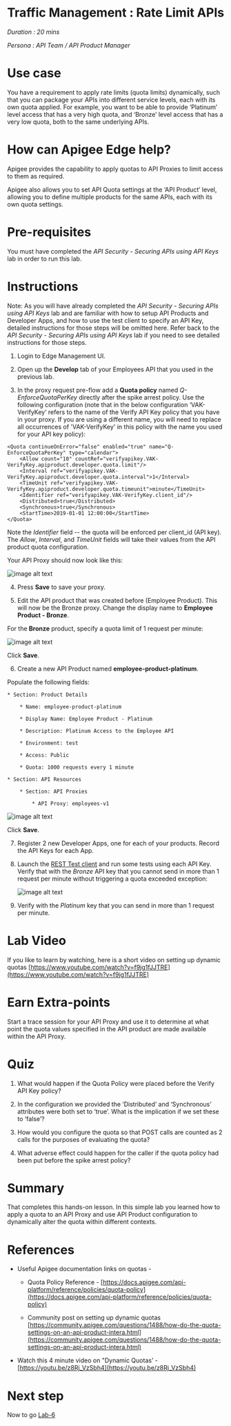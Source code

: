 # Traffic Management : Rate Limit APIs

*Duration : 20 mins*

*Persona : API Team / API Product Manager*

# Use case

You have a requirement to apply rate limits (quota limits) dynamically, such that you can package your APIs into different service levels, each with its own quota applied. For example, you want to be able to provide ‘Platinum’ level access that has a very high quota, and ‘Bronze’ level access that has a very low quota, both to the same underlying APIs.

# How can Apigee Edge help?

Apigee provides the capability to apply quotas to API Proxies to limit access to them as required.

Apigee also allows you to set API Quota settings at the ‘API Product’ level, allowing you to define multiple products for the same APIs, each with its own quota settings.

# Pre-requisites

You must have completed the *API Security - Securing APIs using API Keys* lab in order to run this lab. 

# Instructions

Note: As you will have already completed the *API Security - Securing APIs using API Keys* lab and are familiar with how to setup API Products and Developer Apps, and how to use the test client to specify an API Key, detailed instructions for those steps will be omitted here. Refer back to the *API Security - Securing APIs using API Keys* lab if you need to see detailed instructions for those steps.

1. Login to Edge Management UI.

2. Open up the **Develop** tab of your Employees API that you used in the previous lab.

3. In the proxy request pre-flow add a **Quota policy** named *Q-EnforceQuotaPerKey* directly after the spike arrest policy. Use the following configuration (note that in the below configuration ‘VAK-VerifyKey’ refers to the name of the Verify API Key policy that you have in your proxy. If you are using a different name, you will need to replace all occurrences of 'VAK-VerifyKey' in this policy with the name you used for your API key policy):

```
<Quota continueOnError="false" enabled="true" name="Q-EnforceQuotaPerKey" type="calendar">
    <Allow count="10" countRef="verifyapikey.VAK-VerifyKey.apiproduct.developer.quota.limit"/>
    <Interval ref="verifyapikey.VAK-VerifyKey.apiproduct.developer.quota.interval">1</Interval>
    <TimeUnit ref="verifyapikey.VAK-VerifyKey.apiproduct.developer.quota.timeunit">minute</TimeUnit>
    <Identifier ref="verifyapikey.VAK-VerifyKey.client_id"/>
    <Distributed>true</Distributed>
    <Synchronous>true</Synchronous>
    <StartTime>2019-01-01 12:00:00</StartTime>
</Quota>
```

Note the *Identifier* field -- the quota will be enforced per client_id (API key). The *Allow*, *Interval*, and *TimeUnit* fields will take their values from the API product quota configuration.

Your API Proxy should now look like this:

![image alt text](./media/image_1.png)

4. Press **Save** to save your proxy.

5. Edit the API product that was created before (Employee Product). This will now be the Bronze proxy. Change the display name to **Employee Product - Bronze**.

For the **Bronze** product, specify a quota limit of 1 request per minute:

![image alt text](./media/image_2.png)

Click **Save**.

6. Create a new API Product named **employee-product-platinum**.
 
Populate the following fields:

    * Section: Product Details

        * Name: employee-product-platinum

        * Display Name: Employee Product - Platinum

        * Description: Platinum Access to the Employee API

        * Environment: test

        * Access: Public

        * Quota: 1000 requests every 1 minute

    * Section: API Resources

        * Section: API Proxies

            * API Proxy: employees-v1

![image alt text](./media/image_3.png)

Click **Save**.

7. Register 2 new Developer Apps, one for each of your products. Record the API Keys for each App.

8. Launch the [REST Test client](https://apigee-rest-client.appspot.com/) and run some tests using each API Key. Verify that with the *Bronze* API key that you cannot send in more than 1 request per minute without triggering a quota exceeded exception:

    ![image alt text](./media/image_4.png)

8. Verify with the *Platinum* key that you can send in more than 1 request per minute.	

# Lab Video

If you like to learn by watching, here is a short video on setting up dynamic quotas [https://www.youtube.com/watch?v=f9jg1fJJTRE](https://www.youtube.com/watch?v=f9jg1fJJTRE) 

# Earn Extra-points

Start a trace session for your API Proxy and use it to determine at what point the quota values specified in the API product are made available within the API Proxy.

# Quiz

1. What would happen if the Quota Policy were placed before the Verify API Key policy?

2. In the configuration we provided the ‘Distributed’ and ‘Synchronous’ attributes were both set to ‘true’. What is the implication if we set these to ‘false’?

3. How would you configure the quota so that POST calls are counted as 2 calls for the purposes of evaluating the quota?

4. What adverse effect could happen for the caller if the quota policy had been put before the spike arrest policy?

# Summary

That completes this hands-on lesson. In this simple lab you learned how to apply a quota to an API Proxy and use API Product configuration to dynamically alter the quota within different contexts.

# References

* Useful Apigee documentation links on quotas - 

    * Quota Policy Reference - [https://docs.apigee.com/api-platform/reference/policies/quota-policy](https://docs.apigee.com/api-platform/reference/policies/quota-policy) 

    * Community post on setting up dynamic quotas [https://community.apigee.com/questions/1488/how-do-the-quota-settings-on-an-api-product-intera.html](https://community.apigee.com/questions/1488/how-do-the-quota-settings-on-an-api-product-intera.html) 

* Watch this 4 minute video on "Dynamic Quotas’ - [https://youtu.be/z8Rj_VzSbh4](https://youtu.be/z8Rj_VzSbh4) 

# Next step

Now to go [Lab-6](../Lab%206%20API%20Publishing%20-%20Documentation)
